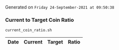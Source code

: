 Generated on `Friday 24-September-2021 at 09:50:38`

### Current to Target Coin Ratio
`current_coin_ratio.sh`

Date|Current|Target|Ratio
---|---|---|---
